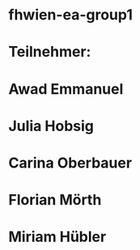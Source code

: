 # fhwien-ea-group1
#
# Teilnehmer:
# Awad Emmanuel
# Julia Hobsig
# Carina Oberbauer
# Florian Mörth
# Miriam Hübler
